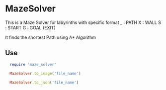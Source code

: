 # MazeSolver

This is a Maze Solver for labyrinths with specific format
_ : PATH
X : WALL
S : START
G : GOAL (EXIT)

It finds the shortest Path using A* Algorithm

## Use

```Ruby
  require 'maze_solver'

  MazeSolver.to_image('file_name')

  MazeSolver.to_json('file_name')
```

